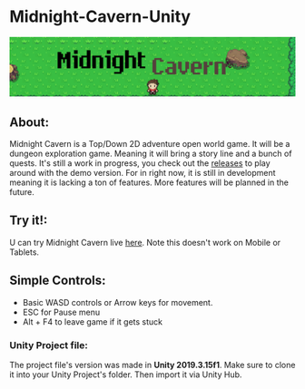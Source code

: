 # Midnight-Cavern-Unity
<img src="https://raw.githubusercontent.com/K-209/Midnight-Cavern-Unity/main/Assets/Art/Midnight.png" alt="Banner">

## About:
Midnight Cavern is a Top/Down 2D adventure open world game. It will be a dungeon exploration game. Meaning it will bring a story line and a bunch of quests. It's still a work in progress, you check out the [releases](https://github.com/K-209/Midnight-Cavern-Unity/releases) to play around with the demo version. For in right now, it is still in development meaning it is lacking a ton of features. More features will be planned in the future.

## Try it!:
U can try Midnight Cavern live [here](https://midnight-cavern-unity.vercel.app/). Note this doesn't work on Mobile or Tablets.
## Simple Controls: 
- Basic WASD controls or Arrow keys for movement.
- ESC for Pause menu
- Alt + F4 to leave game if it gets stuck

### Unity Project file:
The project file's version was made in **Unity 2019.3.15f1**. Make sure to clone it into your Unity Project's folder. Then import it via Unity Hub.
